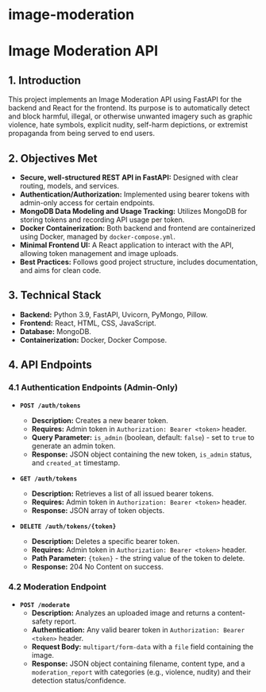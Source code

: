 # image-moderation
# Image Moderation API

## 1. Introduction
This project implements an Image Moderation API using FastAPI for the backend and React for the frontend. Its purpose is to automatically detect and block harmful, illegal, or otherwise unwanted imagery such as graphic violence, hate symbols, explicit nudity, self-harm depictions, or extremist propaganda from being served to end users.

## 2. Objectives Met
* **Secure, well-structured REST API in FastAPI:** Designed with clear routing, models, and services.
* **Authentication/Authorization:** Implemented using bearer tokens with admin-only access for certain endpoints.
* **MongoDB Data Modeling and Usage Tracking:** Utilizes MongoDB for storing tokens and recording API usage per token.
* **Docker Containerization:** Both backend and frontend are containerized using Docker, managed by `docker-compose.yml`.
* **Minimal Frontend UI:** A React application to interact with the API, allowing token management and image uploads.
* **Best Practices:** Follows good project structure, includes documentation, and aims for clean code.

## 3. Technical Stack
* **Backend:** Python 3.9, FastAPI, Uvicorn, PyMongo, Pillow.
* **Frontend:** React, HTML, CSS, JavaScript.
* **Database:** MongoDB.
* **Containerization:** Docker, Docker Compose.


## 4. API Endpoints

### 4.1 Authentication Endpoints (Admin-Only)

* **`POST /auth/tokens`**
    * **Description:** Creates a new bearer token.
    * **Requires:** Admin token in `Authorization: Bearer <token>` header.
    * **Query Parameter:** `is_admin` (boolean, default: `false`) - set to `true` to generate an admin token.
    * **Response:** JSON object containing the new token, `is_admin` status, and `created_at` timestamp.

* **`GET /auth/tokens`**
    * **Description:** Retrieves a list of all issued bearer tokens.
    * **Requires:** Admin token in `Authorization: Bearer <token>` header.
    * **Response:** JSON array of token objects.

* **`DELETE /auth/tokens/{token}`**
    * **Description:** Deletes a specific bearer token.
    * **Requires:** Admin token in `Authorization: Bearer <token>` header.
    * **Path Parameter:** `{token}` - the string value of the token to delete.
    * **Response:** 204 No Content on success.

### 4.2 Moderation Endpoint

* **`POST /moderate`**
    * **Description:** Analyzes an uploaded image and returns a content-safety report.
    * **Authentication:** Any valid bearer token in `Authorization: Bearer <token>` header.
    * **Request Body:** `multipart/form-data` with a `file` field containing the image.
    * **Response:** JSON object containing filename, content type, and a `moderation_report` with categories (e.g., violence, nudity) and their detection status/confidence.



